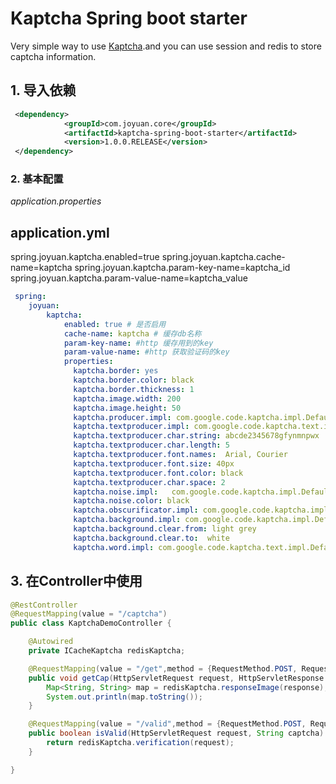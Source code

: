 # Kaptcha Spring boot starter

Very simple way to use [Kaptcha](http://code.google.com/p/kaptcha/).and 
you can use session and redis to store captcha information.

## 1. 导入依赖

```xml
 <dependency>
            <groupId>com.joyuan.core</groupId>
            <artifactId>kaptcha-spring-boot-starter</artifactId>
            <version>1.0.0.RELEASE</version>
 </dependency>
```


### 2. 基本配置

*application.properties*

## application.yml
spring.joyuan.kaptcha.enabled=true
spring.joyuan.kaptcha.cache-name=kaptcha
spring.joyuan.kaptcha.param-key-name=kaptcha_id
spring.joyuan.kaptcha.param-value-name=kaptcha_value


```yml
 spring:  
    joyuan:
        kaptcha:
            enabled: true # 是否启用
            cache-name: kaptcha # 缓存db名称
            param-key-name: #http 缓存用到的key
            param-value-name: #http 获取验证码的key
            properties:
              kaptcha.border: yes
              kaptcha.border.color: black
              kaptcha.border.thickness: 1
              kaptcha.image.width: 200
              kaptcha.image.height: 50
              kaptcha.producer.impl: com.google.code.kaptcha.impl.DefaultKaptcha
              kaptcha.textproducer.impl: com.google.code.kaptcha.text.impl.DefaultTextCreator
              kaptcha.textproducer.char.string: abcde2345678gfynmnpwx
              kaptcha.textproducer.char.length: 5
              kaptcha.textproducer.font.names: 	Arial, Courier
              kaptcha.textproducer.font.size: 40px
              kaptcha.textproducer.font.color: black
              kaptcha.textproducer.char.space: 2
              kaptcha.noise.impl: 	com.google.code.kaptcha.impl.DefaultNoise
              kaptcha.noise.color: black
              kaptcha.obscurificator.impl: com.google.code.kaptcha.impl.WaterRipple
              kaptcha.background.impl: com.google.code.kaptcha.impl.DefaultBackground
              kaptcha.background.clear.from: light grey
              kaptcha.background.clear.to: 	white
              kaptcha.word.impl: com.google.code.kaptcha.text.impl.DefaultWordRenderer
```


## 3. 在Controller中使用

```java
@RestController
@RequestMapping(value = "/captcha")
public class KaptchaDemoController {

    @Autowired
    private ICacheKaptcha redisKaptcha;

    @RequestMapping(value = "/get",method = {RequestMethod.POST, RequestMethod.GET})
    public void getCap(HttpServletRequest request, HttpServletResponse response) throws IOException {
        Map<String, String> map = redisKaptcha.responseImage(response);
        System.out.println(map.toString());
    }

    @RequestMapping(value = "/valid",method = {RequestMethod.POST, RequestMethod.GET})
    public boolean isValid(HttpServletRequest request, String captcha) {
        return redisKaptcha.verification(request);
    }

}
```